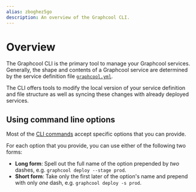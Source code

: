 ```yaml
---
alias: zboghez5go
description: An overview of the Graphcool CLI.
---
```


# Overview

The Graphcool CLI is the primary tool to manage your Graphcool services. Generally, the shape and contents of a Graphcool service are determined by the service definition file [`graphcool.yml`](!alias-foatho8aip).

The CLI offers tools to modify the local version of your service definition and file structure as well as syncing these changes with already deployed services. 

## Using command line options

Most of the [CLI commands](!alias-aiteerae6l) accept specific options that you can provide. 

For each option that you provide, you can use either of the following two forms:

- **Long form**: Spell out the full name of the option prepended by _two_ dashes, e.g. `graphcool deploy --stage prod`.
- **Short form**: Take only the first later of the option's name and prepend with only _one_ dash, e.g. `graphcool deploy -s prod`.